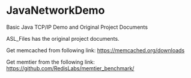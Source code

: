 # JavaNetworkDemo
Basic Java TCP/IP Demo and Original Project Documents

ASL_Files has the original project documents.

Get memcached from following link:
https://memcached.org/downloads

Get memtier from the following link:
https://github.com/RedisLabs/memtier_benchmark/
